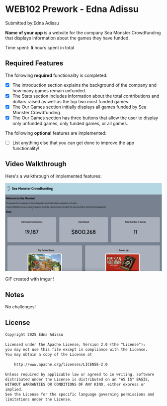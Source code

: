 # WEB102 Prework - Edna Adissu

Submitted by:Edna Adissu

**Name of your app** is a website for the company Sea Monster Crowdfunding that displays information about the games they have funded.

Time spent: **5** hours spent in total

## Required Features

The following **required** functionality is completed:

* [x] The introduction section explains the background of the company and how many games remain unfunded.
* [x] The Stats section includes information about the total contributions and dollars raised as well as the top two most funded games.
* [x] The Our Games section initially displays all games funded by Sea Monster Crowdfunding
* [x] The Our Games section has three buttons that allow the user to display only unfunded games, only funded games, or all games.

The following **optional** features are implemented:

* [ ] List anything else that you can get done to improve the app functionality!

## Video Walkthrough

Here's a walkthrough of implemented features:

[![Watch the video](https://github.com/eadissu/web102_prework/blob/8d63c1cfb63c48c76aa24f970a42e09d365e3ab1/Cover.png)](https://github.com/eadissu/web102_prework/blob/8d63c1cfb63c48c76aa24f970a42e09d365e3ab1/X0HLb2N.mp4)

<!-- Replace this with whatever GIF tool you used! -->
GIF created with imgur !

<!-- Recommended tools:
[Kap](https://getkap.co/) for macOS
[ScreenToGif](https://www.screentogif.com/) for Windows
[peek](https://github.com/phw/peek) for Linux. -->

## Notes

No challenges!

## License

    Copyright 2025 Edna Adissu

    Licensed under the Apache License, Version 2.0 (the "License");
    you may not use this file except in compliance with the License.
    You may obtain a copy of the License at

        http://www.apache.org/licenses/LICENSE-2.0

    Unless required by applicable law or agreed to in writing, software
    distributed under the License is distributed on an "AS IS" BASIS,
    WITHOUT WARRANTIES OR CONDITIONS OF ANY KIND, either express or implied.
    See the License for the specific language governing permissions and
    limitations under the License.
